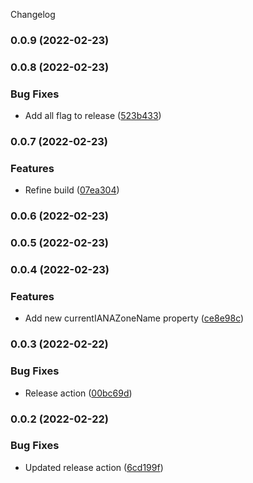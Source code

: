 Changelog
### 0.0.9 (2022-02-23)

### 0.0.8 (2022-02-23)


### Bug Fixes

* Add all flag to release ([523b433](https://github.com/cutterbl/moment-extension/commit/523b4334e5c568df6b6cf6b7a2f259501ad1e786))

### 0.0.7 (2022-02-23)


### Features

* Refine build ([07ea304](https://github.com/cutterbl/moment-extension/commit/07ea304bf3b05e3678b73466bb299f9599363b26))

### 0.0.6 (2022-02-23)

### 0.0.5 (2022-02-23)

### 0.0.4 (2022-02-23)


### Features

* Add new currentIANAZoneName property ([ce8e98c](https://github.com/cutterbl/moment-extension/commit/ce8e98cf0aa0790f595c2d590f7de3617524806d))

### 0.0.3 (2022-02-22)


### Bug Fixes

* Release action ([00bc69d](https://github.com/cutterbl/moment-extension/commit/00bc69d290f8a9f9b5e9ad97c23888556693b63c))

### 0.0.2 (2022-02-22)


### Bug Fixes

* Updated release action ([6cd199f](https://github.com/cutterbl/moment-extension/commit/6cd199f99764e21867c9d972e6fdc0fd68f09aac))
